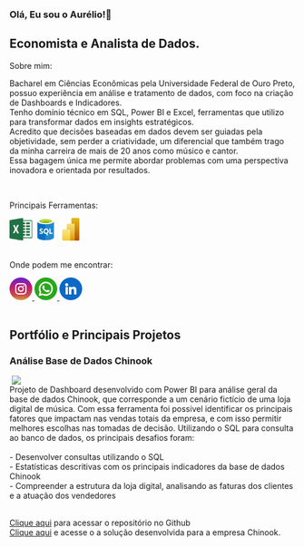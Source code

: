 
### Olá, Eu sou o Aurélio!👋

## Economista e Analista de Dados.

Sobre mim:

Bacharel em Ciências Econômicas pela Universidade Federal de Ouro Preto, possuo experiência em análise e tratamento de dados, com foco na criação de Dashboards e Indicadores. <br>
Tenho domínio técnico em SQL, Power BI e Excel, ferramentas que utilizo para transformar dados em insights estratégicos.<br>
Acredito que decisões baseadas em dados devem ser guiadas pela objetividade, sem perder a criatividade, um diferencial que também trago da minha carreira de mais de 20 anos como músico e cantor. <br>
Essa bagagem única me permite abordar problemas com uma perspectiva inovadora e orientada por resultados. <br>

<br>

Principais Ferramentas:

<div>
  <img height="40" width="40" src="https://github.com/AurelioDiniz/Portfolio/blob/main/social%20icons/excel.webp">
  <img height="40" width="40" src="https://github.com/AurelioDiniz/Portfolio/blob/main/linguagens/sql.png">
  <img height="40" width="40" src="https://github.com/AurelioDiniz/Portfolio/blob/main/linguagens/power%20bi.png">
</div>

<br>

Onde podem me encontrar:
<div>
  <a href="https://www.instagram.com/dinizcantor/">
    <img height="40" width="40"  src="https://github.com/AurelioDiniz/Portfolio/blob/main/social%20icons/instagram.png">
  </a>
  <a href="https://wa.me/qr/Z264VPMIIDY4I1">
    <img height="40" width="40"  src="https://github.com/AurelioDiniz/Portfolio/blob/main/social%20icons/whatsapp.png">
  </a>
  <a href="https://www.linkedin.com/in/aureliojdiniz/">
    <img height="40" width="40"  src="https://github.com/AurelioDiniz/Portfolio/blob/main/social%20icons/linkedin.png">
  </a>
</div>

<br>

## Portfólio e Principais Projetos

### Análise Base de Dados Chinook 
<img align="right" width="500" src="https://github.com/AurelioDiniz/ChinookDatabasePortfolio/blob/main/Imagens/CHINOOK%20VIS%C3%83O%20GERAL%20DB.png?raw=true">
Projeto de Dashboard desenvolvido com Power BI para análise geral da base de dados Chinook, que corresponde a um cenário fictício de uma loja digital de música. 
Com essa ferramenta foi possivel identificar os principais fatores que impactam nas vendas totais da empresa, e com isso permitir melhores escolhas nas tomadas de decisão.
Utilizando o SQL para consulta ao banco de dados, os principais desafios foram:
<br><br>
- Desenvolver consultas utilizando o SQL<br>
- Estatísticas descritivas com os principais indicadores da base de dados Chinook <br>
- Compreender a estrutura da loja digital, analisando as faturas dos clientes e a atuação dos vendedores 
<br>
<br>

<a href="https://github.com/AurelioDiniz/ChinookDatabasePortfolio/" target="_blank"> Clique aqui</a>  para acessar o repositório no Github
<br>
<a target="_blank" href="https://app.powerbi.com/view?r=eyJrIjoiOTI4OTU0NjgtYzUwOC00ZjBkLWIyYjQtYmU1NmViYjRjNGFiIiwidCI6Ijg3YmVhYjI1LTZlOGQtNGMxZC05MjU4LWZmM2RmOTZlNTcyNyJ9" target="_blank" >Clique aqui</a> e acesse o a solução desenvolvida para a empresa Chinook.








